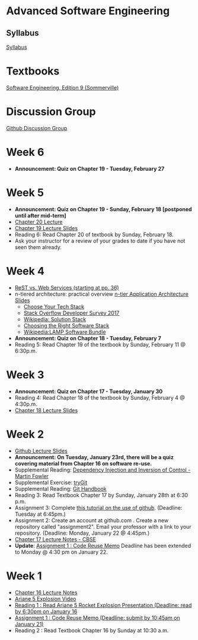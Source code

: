 # Advanced Software Engineering

## Syllabus
[Syllabus](syllabus.md)

# Textbooks
[Software Engineering, Edition 9 (Sommerville)](https://ifs.host.cs.st-andrews.ac.uk/Books/SE9/)

# Discussion Group
[Github Discussion Group](https://github.com/orgs/atu-se/teams/advanced-software-engineering)

# Week 6
* **Announcement: Quiz on Chapter 19 - Tuesday, February 27**

# Week 5
* **Announcement: Quiz on Chapter 19 - Sunday, February 18 [postponed until after mid-term]**
* [Chapter 20 Lecture](https://ifs.host.cs.st-andrews.ac.uk/Books/SE9/Presentations/PPTX/Ch20.pptx)
* [Chapter 19 Lecture Slides](https://ifs.host.cs.st-andrews.ac.uk/Books/SE9/Presentations/PPTX/Ch19.pptx)
* Reading 6: Read Chapter 20 of textbook by Sunday, February 18.
* Ask your instructor for a review of your grades to date if you have not seen them already.

# Week 4
* [ReST vs. Web Services (starting at pp. 36)](http://www.jopera.org/files/soa-amsterdam-restws-pautasso-talk.pdf)
* n-tiered architecture:  practical overview
  [n-tier Application Architecture Slides](https://www.slideshare.net/Manojksh/ntier-application-architecture)
  - [Choose Your Tech Stack](https://svsg.co/how-to-choose-your-tech-stack/)
  - [Stack Overflow Developer Survey 2017](https://insights.stackoverflow.com/survey/2017#technology)
  - [Wikipedia: Solution Stack](https://en.wikipedia.org/wiki/Solution_stack)
  - [Choosing the Right Software Stack](https://www.upwork.com/hiring/development/choosing-the-right-software-stack-for-your-website/)
  - [Wikipedia:LAMP Software Bundle](https://en.wikipedia.org/wiki/LAMP_%28software_bundle%29)
* **Announcement: Quiz on Chapter 18 - Tuesday, February 7**
* Reading 5: Read Chapter 19 of the textbook by Sunday, February 11 @ 6:30p.m.


# Week 3
* **Announcement: Quiz on Chapter 17 - Tuesday, January 30**
* Reading 4: Read Chapter 18 of the textbook by Sunday, February 4 @ 4:30p.m.
* [Chapter 18 Lecture Slides](https://ifs.host.cs.st-andrews.ac.uk/Books/SE9/Presentations/PPTX/Ch18.pptx)

# Week 2
* [Github Lecture Slides](https://www.cc.gatech.edu/~simpkins/teaching/gatech/cs2340/slides/git-basics.pdf)
* **Announcement: On Tuesday, January 23rd, there will be a quiz covering material from Chapter 16 on software re-use.**
* Supplemental Reading: [Dependency Injection and Inversion of Control - Martin Fowler](https://martinfowler.com/articles/injection.html)
* Supplemental Exercise: [tryGit](https://try.github.io)
* Supplemental Reading: [Git Handbook](https://guides.github.com/introduction/git-handbook/)
* Reading 3: Read Textbook Chapter 17 by Sunday, January 28th at 6:30 p.m.
* Assignment 3: Complete [this tutorial on the use of github](https://guides.github.com/activities/hello-world/). (Deadline: Tuesday at 6:45pm.)
* Assignment 2:  Create an account at github.com .  Create a new repository called "assignment2".  Email your professor with a link to your repository. (Deadline: Monday, January 22 @ 4:45pm.)
* [Chapter 17 Lecture Notes - CBSE](https://ifs.host.cs.st-andrews.ac.uk/Books/SE9/Presentations/PPTX/Ch17.pptx)
* **Update**: [Assignment 1 : Code Reuse Memo](ase-jan-2018-assignment2.md) Deadline has been extended to Monday @ 4:30 pm on January 22.

# Week 1
* [Chapter 16 Lecture Notes](https://ifs.host.cs.st-andrews.ac.uk/Books/SE9/Presentations/PPTX/Ch16.pptx)
* [Ariane 5 Explosion Video](https://ifs.host.cs.st-andrews.ac.uk/Books/SE9/CaseStudies/Ariane5/SupportingDocs/Ariane5failurePres.pptx)
* [Reading 1 : Read Ariane 5 Rocket Explosion Presentation (Deadline: read by 6:30pm on January 16](https://ifs.host.cs.st-andrews.ac.uk/Books/SE9/CaseStudies/Ariane5/SupportingDocs/Ariane5failurePres.pptx)
* [Assignment 1 : Code Reuse Memo (Deadline: submit by 10:45am on January 21)](ase-jan-2018-assignment2.md)
* Reading 2 : Read Textbook Chapter 16 by Sunday at 10:30 a.m.
